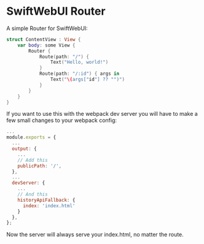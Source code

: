 # SwiftWebUI Router

A simple Router for SwiftWebUI:

```swift
struct ContentView : View {
    var body: some View {
        Router {
            Route(path: "/") {
                Text("Hello, world!")
            }
            Route(path: "/:id") { args in
                Text("\(args["id"] ?? "")")
            }
        }
    }
}
```

If you want to use this with the webpack dev server you will have to make a few small changes to your webpack config:

```js
...
module.exports = {
  ...
  output: {
    ...
    // Add this
    publicPath: '/',
  },
  ...
  devServer: {
    ...
    // And this
    historyApiFallback: {
      index: 'index.html'
    }
  },
};
```
Now the server will always serve your index.html, no matter the route.
